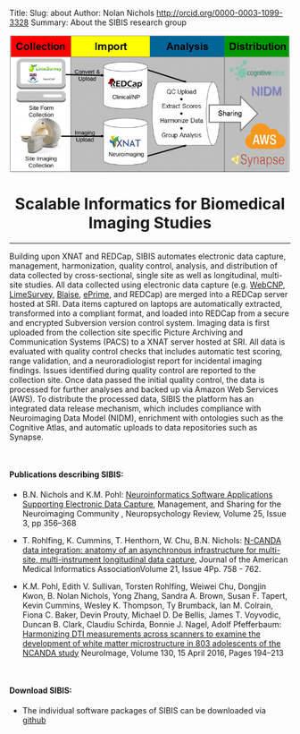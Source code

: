 Title: 
Slug: about
Author: Nolan Nichols <http://orcid.org/0000-0003-1099-3328>
Summary: About the SIBIS research group

<center><img src="../images/logo/SIBIS-Overview.gif" alt="SIBIS-Overview" align="middle"></center>

<h1 align="middle">Scalable Informatics for Biomedical Imaging Studies</h1>

---

Building upon XNAT and REDCap, SIBIS automates electronic data capture, management, harmonization, quality control, analysis, and distribution of data collected by cross-sectional, single site as well as longitudinal, multi-site studies.
All data collected using electronic data capture (e.g. [WebCNP], [LimeSurvey], [Blaise], [ePrime], and REDCap) are merged into a REDCap server hosted at SRI. Data items captured on laptops are automatically extracted, transformed into a compliant format, and loaded into REDCap from a secure and encrypted Subversion version control system. Imaging data is first uploaded from the collection site specific Picture Archiving and Communication Systems (PACS) to a XNAT server hosted at SRI. All data is evaluated with quality control checks that includes automatic test scoring, range validation, and a neuroradiologist report for incidental imaging findings. Issues identified during quality control are reported to the collection site.  Once data passed the initial quality control, the data is processed for further analyses and backed up via Amazon Web Services (AWS). To distribute the processed data, SIBIS the platform has an integrated data release mechanism, which includes compliance with Neuroimaging Data Model (NIDM), enrichment with ontologies such as the Cognitive Atlas, and automatic uploads to data repositories such as Synapse. 

</br>

#### Publications describing SIBIS: 

* B.N. Nichols and K.M. Pohl: [Neuroinformatics Software Applications Supporting Electronic Data Capture][paper1], Management, and Sharing for the Neuroimaging Community , Neuropsychology Review, Volume 25, Issue 3, pp 356–368

* T. Rohlfing, K. Cummins, T. Henthorn, W. Chu, B.N. Nichols: [N-CANDA data integration: anatomy of an asynchronous infrastructure for multi-site, multi-instrument longitudinal data capture][paper2], Journal of the American Medical Informatics AssociationVolume 21, Issue 4Pp. 758 - 762.

* K.M. Pohl, Edith V. Sullivan, Torsten Rohlfing, Weiwei Chu, Dongjin Kwon, B. Nolan Nichols, Yong Zhang, Sandra A. Brown, Susan F. Tapert, Kevin Cummins, Wesley K. Thompson, Ty Brumback, Ian M. Colrain, Fiona C. Baker, Devin Prouty, Michael D. De Bellis, James T. Voyvodic, Duncan B. Clark, Claudiu Schirda, Bonnie J. Nagel, Adolf Pfefferbaum: [Harmonizing DTI measurements across scanners to examine the development of white matter microstructure in 803 adolescents of the NCANDA study][paper3] NeuroImage, Volume 130, 15 April 2016, Pages 194–213

</br>

#### Download SIBIS: 

 *   The individual software packages of SIBIS can be downloaded via [github] 

[WebCNP]: https://webcnp.med.upenn.edu/
[LimeSurvey]: https://www.limesurvey.org
[Blaise]: http://www.blaise.com
[ePrime]: http://www.pstnet.com/eprime.cfm
[paper1]: http://link.springer.com/article/10.1007/s11065-015-9293-x
[paper2]: http://jamia.oxfordjournals.org/content/21/4/758
[paper3]: http://www.sciencedirect.com/science/article/pii/S1053811916000914
[github]: https://github.com/sibis-platform
